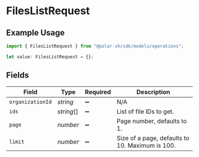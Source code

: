 # FilesListRequest

## Example Usage

```typescript
import { FilesListRequest } from "@polar-sh/sdk/models/operations";

let value: FilesListRequest = {};
```

## Fields

| Field                                           | Type                                            | Required                                        | Description                                     |
| ----------------------------------------------- | ----------------------------------------------- | ----------------------------------------------- | ----------------------------------------------- |
| `organizationId`                                | *string*                                        | :heavy_minus_sign:                              | N/A                                             |
| `ids`                                           | *string*[]                                      | :heavy_minus_sign:                              | List of file IDs to get.                        |
| `page`                                          | *number*                                        | :heavy_minus_sign:                              | Page number, defaults to 1.                     |
| `limit`                                         | *number*                                        | :heavy_minus_sign:                              | Size of a page, defaults to 10. Maximum is 100. |